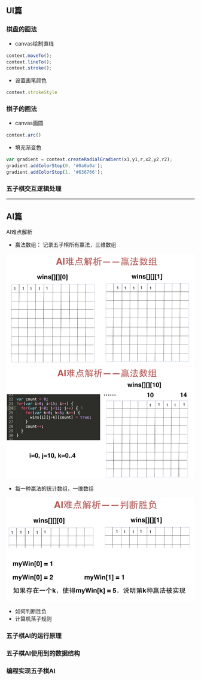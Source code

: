 ## UI篇

### 棋盘的画法
- canvas绘制直线

```javascript
context.moveTo();
context.lineTo();
context.stroke();
```

- 设置画笔颜色

```javascript
context.strokeStyle
```

### 棋子的画法
- canvas画圆

```javascript
context.arc()
```

- 填充渐变色

```javascript
var gradient = context.createRadialGradient(x1,y1,r,x2,y2,r2);
gradient.addColorStop(0, '#0a0a0a');
gradient.addColorStop(1, '#636766');
```

### 五子棋交互逻辑处理

************************

## AI篇

AI难点解析
- 赢法数组： 记录五子棋所有赢法，三维数组

![赢法数组](./images/winarr.png)
![赢法数组](./images/winarr-2.png)

- 每一种赢法的统计数组，一维数组

![赢法统计](./images/win-count.png)

- 如何判断胜负
- 计算机落子规则

### 五子棋AI的运行原理

### 五子棋AI使用到的数据结构

### 编程实现五子棋AI